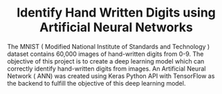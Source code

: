 # <div align="center">**Identify Hand Written Digits using Artificial Neural Networks**</div>
The MNIST ( Modified National Institute of Standards and Technology ) dataset contains 60,000 images of hand-written digits from 0-9.
The objective of this project is to create a deep learning model which can correctly identify hand-written digits from images.
An Artificial Neural Network ( ANN) was created using Keras Python API with TensorFlow as the backend to fulfill the objective of this deep learning model.
